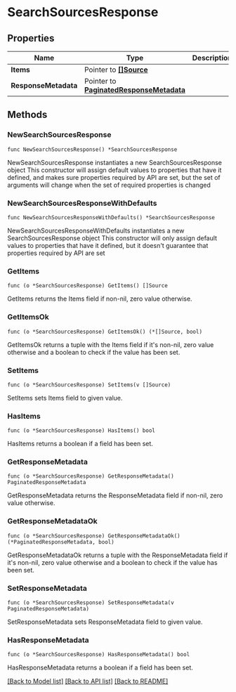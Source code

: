 # SearchSourcesResponse

## Properties

Name | Type | Description | Notes
------------ | ------------- | ------------- | -------------
**Items** | Pointer to [**[]Source**](Source.md) |  | [optional] 
**ResponseMetadata** | Pointer to [**PaginatedResponseMetadata**](PaginatedResponseMetadata.md) |  | [optional] 

## Methods

### NewSearchSourcesResponse

`func NewSearchSourcesResponse() *SearchSourcesResponse`

NewSearchSourcesResponse instantiates a new SearchSourcesResponse object
This constructor will assign default values to properties that have it defined,
and makes sure properties required by API are set, but the set of arguments
will change when the set of required properties is changed

### NewSearchSourcesResponseWithDefaults

`func NewSearchSourcesResponseWithDefaults() *SearchSourcesResponse`

NewSearchSourcesResponseWithDefaults instantiates a new SearchSourcesResponse object
This constructor will only assign default values to properties that have it defined,
but it doesn't guarantee that properties required by API are set

### GetItems

`func (o *SearchSourcesResponse) GetItems() []Source`

GetItems returns the Items field if non-nil, zero value otherwise.

### GetItemsOk

`func (o *SearchSourcesResponse) GetItemsOk() (*[]Source, bool)`

GetItemsOk returns a tuple with the Items field if it's non-nil, zero value otherwise
and a boolean to check if the value has been set.

### SetItems

`func (o *SearchSourcesResponse) SetItems(v []Source)`

SetItems sets Items field to given value.

### HasItems

`func (o *SearchSourcesResponse) HasItems() bool`

HasItems returns a boolean if a field has been set.

### GetResponseMetadata

`func (o *SearchSourcesResponse) GetResponseMetadata() PaginatedResponseMetadata`

GetResponseMetadata returns the ResponseMetadata field if non-nil, zero value otherwise.

### GetResponseMetadataOk

`func (o *SearchSourcesResponse) GetResponseMetadataOk() (*PaginatedResponseMetadata, bool)`

GetResponseMetadataOk returns a tuple with the ResponseMetadata field if it's non-nil, zero value otherwise
and a boolean to check if the value has been set.

### SetResponseMetadata

`func (o *SearchSourcesResponse) SetResponseMetadata(v PaginatedResponseMetadata)`

SetResponseMetadata sets ResponseMetadata field to given value.

### HasResponseMetadata

`func (o *SearchSourcesResponse) HasResponseMetadata() bool`

HasResponseMetadata returns a boolean if a field has been set.


[[Back to Model list]](../README.md#documentation-for-models) [[Back to API list]](../README.md#documentation-for-api-endpoints) [[Back to README]](../README.md)


